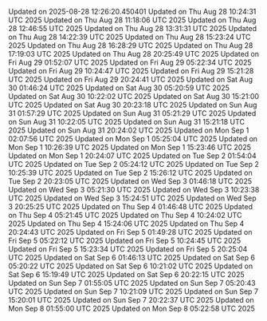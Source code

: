 
Updated on 2025-08-28 12:26:20.450401
Updated on Thu Aug 28 10:24:31 UTC 2025
Updated on Thu Aug 28 11:18:06 UTC 2025
Updated on Thu Aug 28 12:46:55 UTC 2025
Updated on Thu Aug 28 13:31:31 UTC 2025
Updated on Thu Aug 28 14:22:39 UTC 2025
Updated on Thu Aug 28 15:23:24 UTC 2025
Updated on Thu Aug 28 16:28:29 UTC 2025
Updated on Thu Aug 28 17:19:03 UTC 2025
Updated on Thu Aug 28 20:25:49 UTC 2025
Updated on Fri Aug 29 01:52:07 UTC 2025
Updated on Fri Aug 29 05:22:34 UTC 2025
Updated on Fri Aug 29 10:24:47 UTC 2025
Updated on Fri Aug 29 15:21:28 UTC 2025
Updated on Fri Aug 29 20:24:41 UTC 2025
Updated on Sat Aug 30 01:46:24 UTC 2025
Updated on Sat Aug 30 05:20:59 UTC 2025
Updated on Sat Aug 30 10:22:02 UTC 2025
Updated on Sat Aug 30 15:21:00 UTC 2025
Updated on Sat Aug 30 20:23:18 UTC 2025
Updated on Sun Aug 31 01:57:29 UTC 2025
Updated on Sun Aug 31 05:21:29 UTC 2025
Updated on Sun Aug 31 10:22:05 UTC 2025
Updated on Sun Aug 31 15:21:18 UTC 2025
Updated on Sun Aug 31 20:24:02 UTC 2025
Updated on Mon Sep  1 02:07:56 UTC 2025
Updated on Mon Sep  1 05:25:04 UTC 2025
Updated on Mon Sep  1 10:26:39 UTC 2025
Updated on Mon Sep  1 15:23:46 UTC 2025
Updated on Mon Sep  1 20:24:07 UTC 2025
Updated on Tue Sep  2 01:54:04 UTC 2025
Updated on Tue Sep  2 05:24:12 UTC 2025
Updated on Tue Sep  2 10:25:39 UTC 2025
Updated on Tue Sep  2 15:26:12 UTC 2025
Updated on Tue Sep  2 20:23:05 UTC 2025
Updated on Wed Sep  3 01:46:18 UTC 2025
Updated on Wed Sep  3 05:21:30 UTC 2025
Updated on Wed Sep  3 10:23:38 UTC 2025
Updated on Wed Sep  3 15:24:51 UTC 2025
Updated on Wed Sep  3 20:25:25 UTC 2025
Updated on Thu Sep  4 01:46:48 UTC 2025
Updated on Thu Sep  4 05:21:45 UTC 2025
Updated on Thu Sep  4 10:24:02 UTC 2025
Updated on Thu Sep  4 15:24:06 UTC 2025
Updated on Thu Sep  4 20:24:43 UTC 2025
Updated on Fri Sep  5 01:49:28 UTC 2025
Updated on Fri Sep  5 05:22:12 UTC 2025
Updated on Fri Sep  5 10:24:45 UTC 2025
Updated on Fri Sep  5 15:23:34 UTC 2025
Updated on Fri Sep  5 20:25:04 UTC 2025
Updated on Sat Sep  6 01:46:13 UTC 2025
Updated on Sat Sep  6 05:20:22 UTC 2025
Updated on Sat Sep  6 10:21:02 UTC 2025
Updated on Sat Sep  6 15:19:49 UTC 2025
Updated on Sat Sep  6 20:22:15 UTC 2025
Updated on Sun Sep  7 01:55:05 UTC 2025
Updated on Sun Sep  7 05:20:43 UTC 2025
Updated on Sun Sep  7 10:21:09 UTC 2025
Updated on Sun Sep  7 15:20:01 UTC 2025
Updated on Sun Sep  7 20:22:37 UTC 2025
Updated on Mon Sep  8 01:55:00 UTC 2025
Updated on Mon Sep  8 05:22:58 UTC 2025
